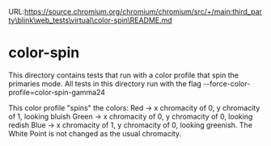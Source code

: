 URL:https://source.chromium.org/chromium/chromium/src/+/main:third_party\blink\web_tests\virtual\color-spin\README.md
# color-spin

This directory contains tests that run with a color profile that spin the primaries mode.
All tests in this directory run with the flag --force-color-profile=color-spin-gamma24

This color profile "spins" the colors:
 Red -> x chromacity of 0, y chromacity of 1, looking bluish
 Green -> x chromacity of 0, y chromacity of 0, looking redish
 Blue -> x chromacity of 1, y chromacity of 0, looking greenish.
 The White Point is not changed as the usual chromacity.
